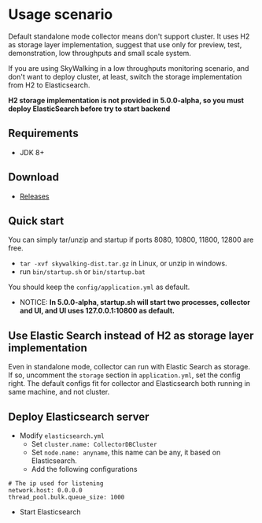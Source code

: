 # Usage scenario
Default standalone mode collector means don't support cluster. It uses H2 as storage layer implementation, suggest that use only for preview, test, demonstration, low throughputs and small scale system.

If you are using SkyWalking in a low throughputs monitoring scenario, and don't want to deploy cluster, at least, switch the storage implementation from H2 to Elasticsearch.

**H2 storage implementation is not provided in 5.0.0-alpha, so you must deploy ElasticSearch before try to start backend**

## Requirements
* JDK 8+

## Download
* [Releases](http://skywalking.apache.org/downloads/)

## Quick start
You can simply tar/unzip and startup if ports 8080, 10800, 11800, 12800 are free.

- `tar -xvf skywalking-dist.tar.gz` in Linux, or unzip in windows.
- run `bin/startup.sh` or `bin/startup.bat`

You should keep the `config/application.yml` as default.

- NOTICE: **In 5.0.0-alpha, startup.sh will start two processes, collector and UI, and UI uses 127.0.0.1:10800 as default.**

## Use Elastic Search instead of H2 as storage layer implementation
Even in standalone mode, collector can run with Elastic Search as storage. If so, uncomment the `storage` section in `application.yml`, set the config right. The default configs fit for collector and Elasticsearch both running in same machine, and not cluster.

## Deploy Elasticsearch server
- Modify `elasticsearch.yml`
  - Set `cluster.name: CollectorDBCluster`
  - Set `node.name: anyname`, this name can be any, it based on Elasticsearch.
  - Add the following configurations

```
# The ip used for listening
network.host: 0.0.0.0
thread_pool.bulk.queue_size: 1000
```

- Start Elasticsearch
